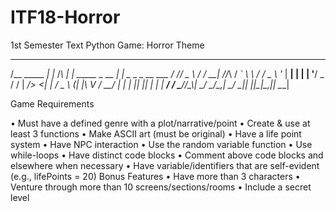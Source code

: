 # ITF18-Horror
1st Semester Text Python Game: Horror Theme 

 _____          _       _       _                 _                  
/__   \_____  _| |_    /_\   __| |_   _____ _ __ | |_ _   _ _ __ ___ 
  / /\/ _ \ \/ / __|  //_\\ / _` \ \ / / _ \ '_ \| __| | | | '__/ _ \
 / / |  __/>  <| |_  /  _  \ (_| |\ V /  __/ | | | |_| |_| | | |  __/
 \/   \___/_/\_\\__| \_/ \_/\__,_| \_/ \___|_| |_|\__|\__,_|_|  \___|
                                                                     
Game Requirements



•	Must have a defined genre with a plot/narrative/point
•	Create & use at least 3 functions
•	Make ASCII art (must be original)
•	Have a life point system
•	Have NPC interaction
•	Use the random variable function
•	Use while-loops
•	Have distinct code blocks
•	Comment above code blocks and elsewhere when necessary
•	Have variable/identifiers that are self-evident (e.g., lifePoints = 20)
Bonus Features
•	Have more than 3 characters
•	Venture through more than 10 screens/sections/rooms
•	Include a secret level
